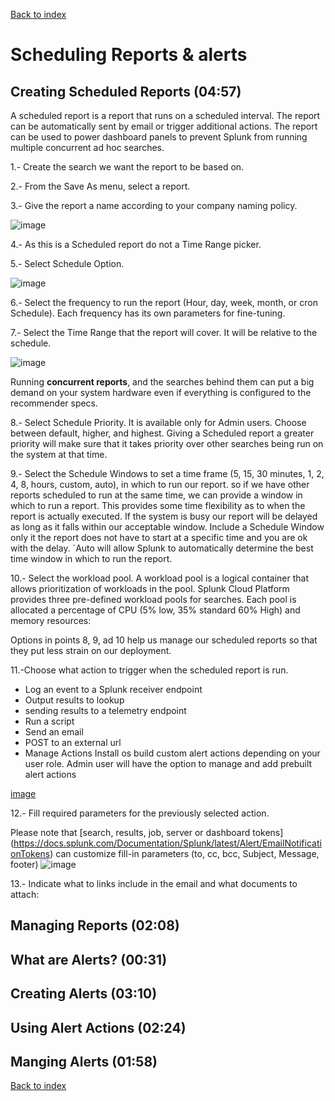 [Back to index](README.md)
# Scheduling Reports & alerts
## Creating Scheduled Reports (04:57)
A scheduled report is a report that runs on a scheduled interval. 
The report can be automatically sent by email or trigger additional actions.
The report can be used to power dashboard panels to prevent Splunk from running multiple concurrent ad hoc searches.

1.- Create the search we want the report to be based on.

2.- From the Save As menu, select a report.

3.- Give the report a name according to your company naming policy.

![image](https://github.com/luismiguelcasadodiaz/splunk/assets/19540140/f9031323-9b2b-4b89-83d5-e439e6d5ed40)

4.- As this is a Scheduled report do not a Time Range picker.

5.- Select Schedule Option.


![image](https://github.com/luismiguelcasadodiaz/splunk/assets/19540140/901f76c2-27ac-4fa5-b00c-2e24bfc2f731)

6.- Select the frequency to run the report (Hour, day, week, month,  or cron Schedule). Each frequency has its own parameters for fine-tuning.

7.- Select the Time Range that the report will cover. It will be relative to the schedule.

![image](https://github.com/luismiguelcasadodiaz/splunk/assets/19540140/4aa3ed6d-7fc5-45f9-94b8-16d48b492a7a)


Running **concurrent reports**, and the searches behind them can put a big demand on your system hardware even if everything is configured to the recommender specs.

8.- Select Schedule Priority. It is available only for Admin users. Choose between default, higher, and highest. Giving a Scheduled report a greater priority will make sure that it takes priority over other searches being run on the system at that time.

9.-  Select the Schedule Windows to set a time frame (5, 15, 30 minutes, 1, 2, 4, 8, hours, custom, auto),  in which to run our report. so if we have other reports scheduled to run at the same time, we can provide a window in which to run a report. This provides some time flexibility as to when the report is actually executed. If the system is busy our report will be delayed as long as it falls within our acceptable window. Include a Schedule Window only it the report does not have to start at a specific time and you are ok with the delay. `Auto will allow Splunk to automatically determine the best time window in which to run the report.

10.- Select the workload pool. A workload pool is a logical container that allows prioritization of workloads in the pool. Splunk Cloud Platform provides three pre-defined workload pools for searches. Each pool is allocated a percentage of CPU (5% low, 35% standard 60% High) and memory resources:

Options in points 8, 9, ad 10 help us manage our scheduled reports so that they put less strain on our deployment.


11.-Choose what action to trigger when the scheduled report is run.
  -  Log an event to a Splunk receiver endpoint
  -  Output results to lookup
  -  sending results to a telemetry endpoint
  -  Run a script
  -  Send an email
  -  POST to an external url
  -  Manage Actions Install os build custom alert actions depending on your user role. Admin user will have the option to manage and add prebuilt alert actions
 
  [image](https://github.com/luismiguelcasadodiaz/splunk/assets/19540140/a3532994-f53e-4f0d-8e08-a141c5dd09f6)

12.- Fill required parameters for the previously selected action.

Please note that [search, results, job,  server or dashboard tokens] (https://docs.splunk.com/Documentation/Splunk/latest/Alert/EmailNotificationTokens) can customize fill-in parameters (to, cc, bcc, Subject, Message, footer)
![image](https://github.com/luismiguelcasadodiaz/splunk/assets/19540140/10878bc6-4dd7-4387-b578-4d5d3373b77e)

13.- Indicate what to links include in the email and what documents to attach:


## Managing Reports (02:08)
## What are Alerts? (00:31)
## Creating Alerts (03:10)
## Using Alert Actions (02:24)
## Manging Alerts (01:58)
[Back to index](README.md)
